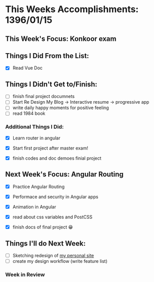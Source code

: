 # This Weeks Accomplishments: 1396/01/15

## This Week's Focus: Konkoor exam

## Things I Did From the List:

- [x] Read Vue Doc 


## Things I Didn't Get to/Finish:
- [ ] finish final project documnets
- [ ] Start Re Design My Blog -> Interactive resume -> progressive app 
- [ ] write daily happy moments for positive feeling
- [ ] read 1984 book
### Additional Things I Did:
- [x] Learn router in angular
- [x] Start first project after master exam!
- [x] finish codes and doc demoes finial project


## Next Week's Focus: Angular Routing
- [x] Practice Angular Routing 
- [x] Performace and security in Angular apps
- [x] Animation in Angular

- [x] read about css variables and PostCSS 


- [x] finish docs of final project 😁

## Things I'll do Next Week:

 - [ ] Sketching redesign of [my personal site ](lenus.org) 
 - [ ] create my design workflow (write feature list)
### Week in Review
